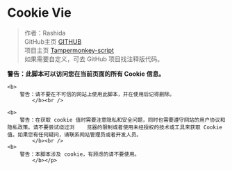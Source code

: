 <h1 id="cookie-vie">Cookie Vie</h1>
<blockquote>
	<p>作者：Rashida <br />
        GitHub主页 
		<a href="https://github.com/RashidaKAKU/">GITHUB</a> <br />
        项目主页 
		<a href="https://github.com/RashidaKAKU/Tampermonkey-script">Tampermonkey-script</a> <br />
        如果需要自定义，可去 GitHub 项目找注释版代码。 <br />
	</p>
</blockquote>
<p>
	<b>
		警告：此脚本可以访问您在当前页面的所有 Cookie 信息。
			</b><br />
	
	<b>
		警告：请不要在不可信的网站上使用此脚本，并在使用后记得删除。
			</b><br />

	<b>
		警告：在获取 cookie 值时需要注意隐私和安全问题，同时也需要遵守网站的用户协议和隐私政策。请不要尝试绕过浏	览器的限制或者使用未经授权的技术或工具来获取 Cookie 值。如果您有任何疑问，请联系网站管理员或者开发人员。
			</b><br />
	<b>
		警告：本脚本涉及 cookie，有顾虑的请不要使用。
			</b></p>